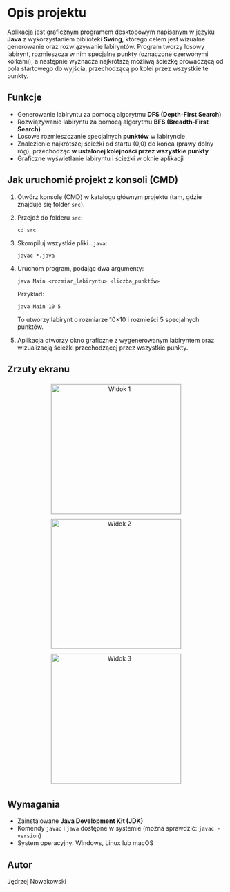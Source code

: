 # Opis projektu

Aplikacja jest graficznym programem desktopowym napisanym w języku **Java** z wykorzystaniem biblioteki **Swing**, którego celem jest wizualne generowanie oraz rozwiązywanie labiryntów. Program tworzy losowy labirynt, rozmieszcza w nim specjalne punkty (oznaczone czerwonymi kółkami), a następnie wyznacza najkrótszą możliwą ścieżkę prowadzącą od pola startowego do wyjścia, przechodzącą po kolei przez wszystkie te punkty.


## Funkcje

- Generowanie labiryntu za pomocą algorytmu **DFS (Depth-First Search)**
- Rozwiązywanie labiryntu za pomocą algorytmu **BFS (Breadth-First Search)**
- Losowe rozmieszczanie specjalnych **punktów** w labiryncie
- Znalezienie najkrótszej ścieżki od startu (0,0) do końca (prawy dolny róg), przechodząc **w ustalonej kolejności przez wszystkie punkty**
- Graficzne wyświetlanie labiryntu i ścieżki w oknie aplikacji

## Jak uruchomić projekt z konsoli (CMD)

1. Otwórz konsolę (CMD) w katalogu głównym projektu (tam, gdzie znajduje się folder `src`).
2. Przejdź do folderu `src`:

   ```
   cd src
   ```

3. Skompiluj wszystkie pliki `.java`:

   ```
   javac *.java
   ```

4. Uruchom program, podając dwa argumenty:

   ```
   java Main <rozmiar_labiryntu> <liczba_punktów>
   ```

   Przykład:

   ```
   java Main 10 5
   ```

   To utworzy labirynt o rozmiarze 10×10 i rozmieści 5 specjalnych punktów.

5. Aplikacja otworzy okno graficzne z wygenerowanym labiryntem oraz wizualizacją ścieżki przechodzącej przez wszystkie punkty.

## Zrzuty ekranu

<p align="center">
  <img src="https://i.imgur.com/c4oGIni.png" alt="Widok 1" style="height: 300px; object-fit: cover; object-position: top; margin: 5px; border: 1px solid #ccc;"/>
  <img src="https://i.imgur.com/szBK7Yl.png" alt="Widok 2" style="height: 300px; object-fit: cover; object-position: top; margin: 5px; border: 1px solid #ccc;"/>
  <img src="https://i.imgur.com/gDuCMmc.png" alt="Widok 3" style="height: 300px; object-fit: cover; object-position: top; margin: 5px; border: 1px solid #ccc;"/>
</p>

## Wymagania

- Zainstalowane **Java Development Kit (JDK)**
- Komendy `javac` i `java` dostępne w systemie (można sprawdzić: `javac -version`)
- System operacyjny: Windows, Linux lub macOS

## Autor

Jędrzej Nowakowski
